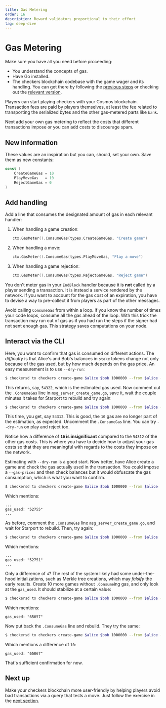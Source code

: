 ```yaml
---
title: Gas Metering
order: 16
description: Reward validators proportional to their effort
tag: deep-dive
---
```


# Gas Metering

<HighlightBox type="synopsis">

Make sure you have all you need before proceeding:

* You understand the concepts of gas.
* Have Go installed.
* The checkers blockchain codebase with the game wager and its handling. You can get there by following the [previous steps](./game-wager.md) or checking out the [relevant version](https://github.com/cosmos/b9-checkers-academy-draft/tree/game-wager).

</HighlightBox>

Players can start playing checkers with your Cosmos blockchain. Transaction fees are paid by players themselves, at least the fee related to transporting the serialized bytes and the other gas-metered parts like `bank`.

Next add your own gas metering to reflect the costs that different transactions impose or you can add costs to discourage spam.

## New information

These values are an inspiration but you can, should, set your own. Save them as new constants:

```go [https://github.com/cosmos/b9-checkers-academy-draft/blob/4e8a82e/x/checkers/types/keys.go#L42-L46]
const (
    CreateGameGas = 10
    PlayMoveGas   = 10
    RejectGameGas = 0
)
```

## Add handling

Add a line that consumes the designated amount of gas in each relevant handler:

1. When handling a game creation:

    ```go [https://github.com/cosmos/b9-checkers-academy-draft/blob/4e8a82e/x/checkers/keeper/msg_server_create_game.go#L45]
    ctx.GasMeter().ConsumeGas(types.CreateGameGas, "Create game")
    ```

2. When handling a move:

    ```go [https://github.com/cosmos/b9-checkers-academy-draft/blob/4e8a82e/x/checkers/keeper/msg_server_play_move.go#L90]
    ctx.GasMeter().ConsumeGas(types.PlayMoveGas, "Play a move")
    ```

3. When handling a game rejection:

    ```go [https://github.com/cosmos/b9-checkers-academy-draft/blob/4e8a82e/x/checkers/keeper/msg_server_reject_game.go#L52]
    ctx.GasMeter().ConsumeGas(types.RejectGameGas, "Reject game")
    ```

You don't meter gas in your `EndBlock` handler because it is **not** called by a player sending a transaction. It is instead a service rendered by the network. If you want to account for the gas cost of an expiration, you have to devise a way to pre-collect it from players as part of the other messages.

<HighlightBox type="tip">

Avoid calling `ConsumeGas` from within a loop. If you know the number of times your code loops, consume all the gas ahead of the loop. With this trick the transaction may run out of gas as if you had run the steps if the signer had not sent enough gas. This strategy saves computations on your node.

</HighlightBox>

## Interact via the CLI

Here, you want to confirm that gas is consumed on different actions. The _difficulty_ is that Alice's and Bob's balances in `stake` tokens change not only because of the gas used, but by how much depends on the gas price. An easy measurement is to use `--dry-run`:

```sh
$ checkersd tx checkers create-game $alice $bob 1000000 --from $alice --dry-run
```

This returns, say, `54322`, which is the estimated gas used. Now comment out the `.ConsumeGas` line in `msg_server_create_game.go`, save it, wait the couple minutes it takes for Starport to rebuild and try again:

```sh
$ checkersd tx checkers create-game $alice $bob 1000000 --from $alice --dry-run
```

This time, you get, say `54312`. This is good, the `10` gas are no longer part of the estimation, as expected. Uncomment the `.ConsumeGas` line. You can try `--dry-run` on play and reject too.

Notice how a difference of **`10` is insignificant** compared to the `54312` of the other gas costs. This is where you have to decide how to adjust your gas costs so that they are meaningful with regards to the costs they impose on the network.

Estimating with `--dry-run` is a good start. Now better, have Alice create a game and check the gas actually used in the transaction. You could impose a `--gas-prices` and then check balances but it would obfuscate the gas consumption, which is what you want to confirm.

```sh
$ checkersd tx checkers create-game $alice $bob 1000000 --from $alice
```

Which mentions:

```
...
gas_used: "52755"
...
```

As before, comment the `.ConsumeGas` line `msg_server_create_game.go`, and wait for Starport to rebuild. Then, try again:

```sh
$ checkersd tx checkers create-game $alice $bob 1000000 --from $alice
```

Which mentions:

```
...
gas_used: "52751"
...
```

Only a difference of `4`? The rest of the system likely had some under-the-hood initializations, such as Merkle tree creations, which may _falsify_ the early results. Create 10 more games without `.Consume`ing gas, and only look at the `gas_used`. It should stabilize at a certain value:

```sh
$ checkersd tx checkers create-game $alice $bob 1000000 --from $alice -y | grep gas_used
```

Which mentions:

```
gas_used: "65057"
```

Now put back the `.ConsumeGas` line and rebuild. They try the same:

```sh
$ checkersd tx checkers create-game $alice $bob 1000000 --from $alice -y | grep gas_used
```

Which mentions a difference of `10`:

```
gas_used: "65067"
```

That's sufficient confirmation for now.

## Next up

Make your checkers blockchain more user-friendly by helping players avoid bad transactions via a query that tests a move. Just follow the exercise in the [next section](./can-play.md).
